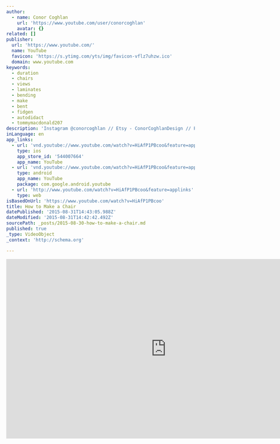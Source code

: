 ```yaml
---
author:
  - name: Conor Coghlan
    url: 'https://www.youtube.com/user/conorcoghlan'
    avatar: {}
related: []
publisher:
  url: 'https://www.youtube.com/'
  name: YouTube
  favicon: 'https://s.ytimg.com/yts/img/favicon-vflz7uhzw.ico'
  domain: www.youtube.com
keywords:
  - duration
  - chairs
  - views
  - laminates
  - bending
  - make
  - bent
  - fidgen
  - autodidact
  - tommymacdonald207
description: 'Instagram @conorcoghlan // Etsy - ConorCoghlanDesign // Pinterest - conorkcoghlan The bow spring chair was designed and fabricated as part of a furniture making workshop at Harvard and MIT. I was interested in how the arms and legs of the chair could work in unison as a type of double bow spring structure - becoming extremely strong under direct loading, yet flexible and responsive to the shifting load of the user.'
inLanguage: en
app_links:
  - url: 'vnd.youtube://www.youtube.com/watch?v=HiAfP1PBcoo&feature=applinks'
    type: ios
    app_store_id: '544007664'
    app_name: YouTube
  - url: 'vnd.youtube://www.youtube.com/watch?v=HiAfP1PBcoo&feature=applinks'
    type: android
    app_name: YouTube
    package: com.google.android.youtube
  - url: 'http://www.youtube.com/watch?v=HiAfP1PBcoo&feature=applinks'
    type: web
isBasedOnUrl: 'https://www.youtube.com/watch?v=HiAfP1PBcoo'
title: How to Make a Chair
datePublished: '2015-08-31T14:43:05.988Z'
dateModified: '2015-08-31T14:42:42.492Z'
sourcePath: _posts/2015-08-30-how-to-make-a-chair.md
published: true
_type: VideoObject
_context: 'http://schema.org'

---
```

<iframe src="https://cdn.embedly.com/widgets/media.html?src=https%3A%2F%2Fwww.youtube.com%2Fembed%2FHiAfP1PBcoo%3Ffeature%3Doembed&amp;url=https%3A%2F%2Fwww.youtube.com%2Fwatch%3Fv%3DHiAfP1PBcoo&amp;image=https%3A%2F%2Fi.ytimg.com%2Fvi%2FHiAfP1PBcoo%2Fhqdefault.jpg&amp;key=b7d04c9b404c499eba89ee7072e1c4f7&amp;type=text%2Fhtml&amp;schema=youtube" width="854" height="480" scrolling="no" frameborder="0" allowfullscreen="allowfullscreen" style=""></iframe>